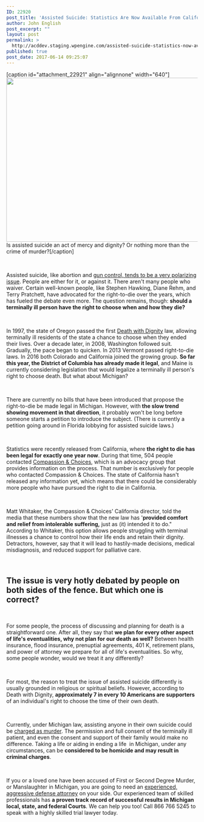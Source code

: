 ```yaml
---
ID: 22920
post_title: 'Assisted Suicide: Statistics Are Now Available From California'
author: John English
post_excerpt: ""
layout: post
permalink: >
  http://acddev.staging.wpengine.com/assisted-suicide-statistics-now-available-california.html
published: true
post_date: 2017-06-14 09:25:07
---
```

[caption id="attachment_22921" align="alignnone" width="640"]<img class="size-large wp-image-22921" src="http://acddev.staging.wpengine.com/wp-content/uploads/2017/06/monochrome-1453484_1920-1024x691.jpg" alt="" width="640" height="432" /> Is assisted suicide an act of mercy and dignity? Or nothing more than the crime of murder?[/caption]

&nbsp;

<span style="font-weight: 400;">Assisted suicide, like abortion and </span><a href="http://acddev.staging.wpengine.com/firearm-charges.html" target="_blank" rel="noopener"><span style="font-weight: 400;">gun control, tends to be a very polarizing issue</span></a><span style="font-weight: 400;">. People are either for it, or against it. There aren't many people who waiver. Certain well-known people, like Stephen Hawking, Diane Rehm, and Terry Pratchett, have advocated for the right-to-die over the years, which has fueled the debate even more. The question remains, though: </span><b>should a terminally ill person have the right to choose when and how they die?</b>

&nbsp;

<span style="font-weight: 400;">In 1997, the state of Oregon passed the first </span><a href="https://www.deathwithdignity.org/" target="_blank" rel="noopener"><span style="font-weight: 400;">Death with Dignity</span></a><span style="font-weight: 400;"> law, allowing terminally ill residents of the state a chance to choose when they ended their lives. Over a decade later, in 2008, Washington followed suit. Gradually, the pace began to quicken. In 2013 Vermont passed right-to-die laws. In 2016 both Colorado and California joined the growing group. </span><b>So far this year, the District of Columbia has already made it legal</b><span style="font-weight: 400;">, and Maine is currently considering legislation that would legalize a terminally ill person's right to choose death. But what about Michigan?</span>

&nbsp;

<span style="font-weight: 400;">There are currently no bills that have been introduced that propose the right-to-die be made legal in Michigan. However, with</span><b> the slow trend showing movement in that direction</b><span style="font-weight: 400;">, it probably won't be long before someone starts a petition to introduce the subject. (There is currently a petition going around in Florida lobbying for assisted suicide laws.) </span>

&nbsp;

<span style="font-weight: 400;">Statistics were recently released from California, where </span><b>the right to die has been legal for exactly one year now</b><span style="font-weight: 400;">. During that time, 504 people contacted </span><a href="https://www.compassionandchoices.org/california/" target="_blank" rel="noopener"><span style="font-weight: 400;">Compassion &amp; Choices</span></a><span style="font-weight: 400;">, which is an advocacy group that provides information on the process. That number is exclusively for people who contacted Compassion &amp; Choices. The state of California hasn't released any information yet, which means that there could be considerably more people who have pursued the right to die in California.</span>

&nbsp;

<span style="font-weight: 400;">Matt Whitaker, the Compassion &amp; Choices' California director, told the media that these numbers show that the new law has '</span><b>provided comfort and relief from intolerable suffering,</b><span style="font-weight: 400;"> just as (it) intended it to do." According to Whitaker, this option allows people struggling with terminal illnesses a chance to control how their life ends and retain their dignity. Detractors, however, say that it will lead to hastily-made decisions, medical misdiagnosis, and reduced support for palliative care.</span>

&nbsp;
<h2>The issue is very hotly debated by people on both sides of the fence. But which one is correct?</h2>
&nbsp;

<span style="font-weight: 400;">For some people, the process of discussing and planning for death is a straightforward one. After all, they say that </span><b>we plan for every other aspect of life's eventualities, why not plan for our death as well?</b><span style="font-weight: 400;"> Between health insurance, flood insurance, prenuptial agreements, 401 K, retirement plans, and power of attorney we prepare for all of life's eventualities. So why, some people wonder, would we treat it any differently?</span>

&nbsp;

<span style="font-weight: 400;">For most, the reason to treat the issue of assisted suicide differently is usually grounded in religious or spiritual beliefs. However, according to Death with Dignity, </span><b>approximately 7 in every 10 Americans are supporters</b><span style="font-weight: 400;"> of an individual's right to choose the time of their own death.</span>

&nbsp;

<span style="font-weight: 400;">Currently, under Michigan law, assisting anyone in their own suicide could be </span><a href="http://acddev.staging.wpengine.com/homicide.html" target="_blank" rel="noopener"><span style="font-weight: 400;">charged as murder</span></a><span style="font-weight: 400;">. The permission and full consent of the terminally ill patient, and even the consent and support of their family would make no difference. Taking a life or aiding in ending a life  in Michigan, under any circumstances, can be </span><b>considered to be homicide and may result in criminal charges</b><span style="font-weight: 400;">.</span>

&nbsp;

<span style="font-weight: 400;">If you or a loved one have been accused of First or Second Degree Murder, or Manslaughter in Michigan, you are going to need an </span><a href="http://acddev.staging.wpengine.com/trial-attorneys.html" target="_blank" rel="noopener"><span style="font-weight: 400;">experienced, aggressive defense attorney</span></a><span style="font-weight: 400;"> on your side. Our experienced team of skilled professionals has </span><b>a proven track record of successful results in Michigan local, state, and federal Courts</b><span style="font-weight: 400;">. We can help you too! Call 866 766 5245 to speak with a highly skilled trial lawyer today.</span>

&nbsp;